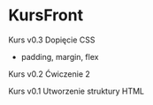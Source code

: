 # KursFront

Kurs v0.3
Dopięcie CSS
- padding, margin, flex

Kurs v0.2
Ćwiczenie 2

Kurs v0.1
Utworzenie struktury HTML
